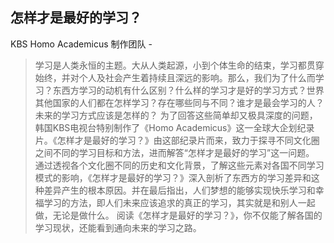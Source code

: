 ## 怎样才是最好的学习？

KBS Homo Academicus 制作团队  -  

> 学习是人类永恒的主题。大从人类起源，小到个体生命的结束，学习都贯穿始终，并对个人及社会产生着持续且深远的影响。那么，我们为了什么而学习？东西方学习的动机有什么区别？什么样的学习才是好的学习方式？世界其他国家的人们都在怎样学习？存在哪些同与不同？谁才是最会学习的人？未来的学习方式应该是怎样的？ 为了回答这些简单却又极具深度的问题，韩国KBS电视台特别制作了《Homo Academicus》这一全球大企划纪录片。《怎样才是最好的学习？》由这部纪录片而来，致力于探寻不同文化圈之间不同的学习目标和方法，进而解答“怎样才是最好的学习”这一问题。 通过透视各个文化圈不同的历史和文化背景，了解这些元素对各国不同学习模式的影响，《怎样才是最好的学习？》深入剖析了东西方的学习差异和这种差异产生的根本原因。并在最后指出，人们梦想的能够实现快乐学习和幸福学习的方法，即人们未来应该追求的真正的学习，其实就是和别人一起做，无论是做什么。 阅读《怎样才是最好的学习？》，你不仅能了解各国的学习现状，还能看到通向未来的学习之路。
